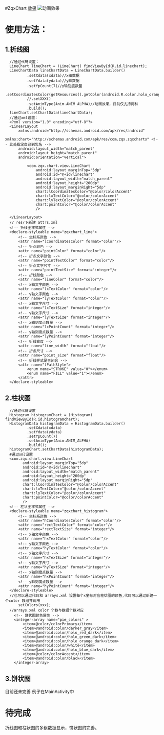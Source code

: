 #ZqxChart
[效果](https://github.com/z4321548/zqxchart/blob/master/img/chart1.gif)
![动画效果](https://github.com/z4321548/zqxchart/blob/master/img/chart1.gif "折线图，柱状图")

使用方法：
==========
  1.折线图
  --------
      //通过代码设置：
      LineChart lineChart = (LineChart) findViewById(R.id.linechart);
      LineChartData lineChartData = LineChartData.builder()
              .setXdata(xdata)//x轴数据
              .setYdata(ydata)//y轴数据
              .setYpCount(7)//y轴刻度数量
              .setCoordinatesColor(getResources().getColor(android.R.color.holo_orange_dark))
              //.setXXX()
              .setAnimType(Anim.ANIM_ALPHA)//动画效果，目前仅支持两种
              .build();
      lineChart.setChartData(lineChartData);
      //通过xml设置：
      <?xml version="1.0" encoding="utf-8"?>
      <LinearLayout
          xmlns:android="http://schemas.android.com/apk/res/android"
          xmlns:chart="http://schemas.android.com/apk/res/com.zqx.zqxcharts" <!-- 此处指定自己到包名 -->
          android:layout_width="match_parent"
          android:layout_height="match_parent"
          android:orientation="vertical">
      
              <com.zqx.chart.view.LineChart
                  android:layout_marginTop="5dp"
                  android:id="@+id/linechart"
                  android:layout_width="match_parent"
                  android:layout_height="200dp"
                  android:layout_marginRight="5dp"
                  chart:lCoordinatesColor="@color/colorAccent" 
                  chart:lxTextColor="@color/colorAccent"
                  chart:lyTextColor="@color/colorAccent"
                  chart:pointColor="@color/colorAccent"
                  />
            
      </LinearLayout>
      // res/下新建 attrs.xml
      <!-- 折线图样式属性 -->
      <declare-styleable name="zqxchart_line">
          <!-- 坐标系颜色 -->
          <attr name="lCoordinatesColor" format="color"/>
          <!-- 折点颜色 -->
          <attr name="pointColor" format="color"/>
          <!-- 折点文字颜色 -->
          <attr name="pointTextColor" format="color"/>
          <!-- 折点文字尺寸 -->
          <attr name="pointTextSize" format="integer"/>
          <!-- 折线颜色 -->
          <attr name="lineColor" format="color"/>
          <!-- x轴文字颜色 -->
          <attr name="lxTextColor" format="color"/>
          <!-- y轴文字颜色 -->
          <attr name="lyTextColor" format="color"/>
          <!-- x轴文字尺寸 -->
          <attr name="lxTextSize" format="integer"/>
          <!-- y轴文字尺寸 -->
          <attr name="lyTextSize" format="integer"/>
          <!-- x轴刻度点数量 -->
          <attr name="lxPointCount" format="integer"/>
          <!-- y轴刻度点数量 -->
          <attr name="lyPointCount" format="integer"/>
          <!-- 折线宽度 -->
          <attr name="line_width" format="float"/>
          <!-- 折点尺寸 -->
          <attr name="point_size" format="float"/>
          <!-- 折线样式是否闭合 -->
          <attr name="lPathStyle">
              <enum name="STROKE" value="0"></enum>
              <enum name="FILL" value="1"></enum>
          </attr>
      </declare-styleable>
  2.柱状图
  --------
      //通过代码设置
      Histogram histogramChart = (Histogram) findViewById(R.id.histogramchart);
      HistogramData histogramData = HistogramData.builder()
              .setXdata(xdata)
              .setYdata(ydata)
              .setYpCount(7)
              .setAnimType(Anim.ANIM_ALPHA)
              .build();
      histogramChart.setChartData(histogramData);
      #通过xml设置
      <com.zqx.chart.view.LineChart
            android:layout_marginTop="5dp"
            android:id="@+id/linechart"
            android:layout_width="match_parent"
            android:layout_height="200dp"
            android:layout_marginRight="5dp"
            chart:lCoordinatesColor="@color/colorAccent"
            chart:lxTextColor="@color/colorAccent"
            chart:lyTextColor="@color/colorAccent"
            chart:pointColor="@color/colorAccent"
            />
      <!-- 柱状图样式属性 -->
      <declare-styleable name="zqxchart_histogram">
          <!-- 坐标系颜色 -->
          <attr name="hCoordinatesColor" format="color"/>
          <attr name="rectTextColor" format="color"/>
          <attr name="rectTextSize" format="integer"/>
          <!-- x轴文字颜色 -->
          <attr name="hxTextColor" format="color"/>
          <!-- y轴文字颜色 -->
          <attr name="hyTextColor" format="color"/>
          <!-- x轴文字尺寸 -->
          <attr name="hxTextSize" format="integer"/>
          <!-- y轴文字尺寸 -->
          <attr name="hyTextSize" format="integer"/>
          <!-- x轴刻度点数量 -->
          <attr name="hxPointCount" format="integer"/>
          <!-- y轴刻度点数量 -->
          <attr name="hyPointCount" format="integer"/>
      </declare-styleable>
      //也可以通过代码和 arrays.xml 设置每个x坐标对应柱状图的颜色,代码可以通过新建一个color 数组并调用
          setColors(xxx);
      //arrays.xml color 个数与数据个数对应
        <!-- 饼状图颜色属性 -->
        <integer-array name="pie_colors" >
            <item>@color/colorPrimary</item>
            <item>@android:color/darker_gray</item>
            <item>@android:color/holo_red_dark</item>
            <item>@android:color/holo_green_dark</item>
            <item>@android:color/holo_orange_dark</item>
            <item>@android:color/white</item>
            <item>@android:color/holo_blue_dark</item>
            <item>@color/colorAccent</item>
            <item>@android:color/black</item>
        </integer-array>
  3.饼状图
  --------
  目前还未完善 例子在MainActivity中
  
待完成
======
折线图和柱状图的多组数据显示，饼状图的完善。